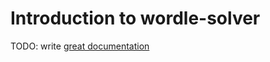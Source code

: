 # Introduction to wordle-solver

TODO: write [great documentation](http://jacobian.org/writing/what-to-write/)
